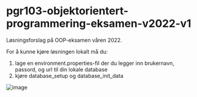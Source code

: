 # pgr103-objektorientert-programmering-eksamen-v2022-v1

Løsningsforslag på OOP-eksamen våren 2022.

For å kunne kjøre løsningen lokalt må du:

1. lage en environment.properties-fil der du legger inn brukernavn, passord, og url til din lokale database
2. kjøre database_setup og database_init_data


![image](https://user-images.githubusercontent.com/23049454/180405731-24fec74a-cb7c-4e4e-b1ec-83b6debe5547.png)

